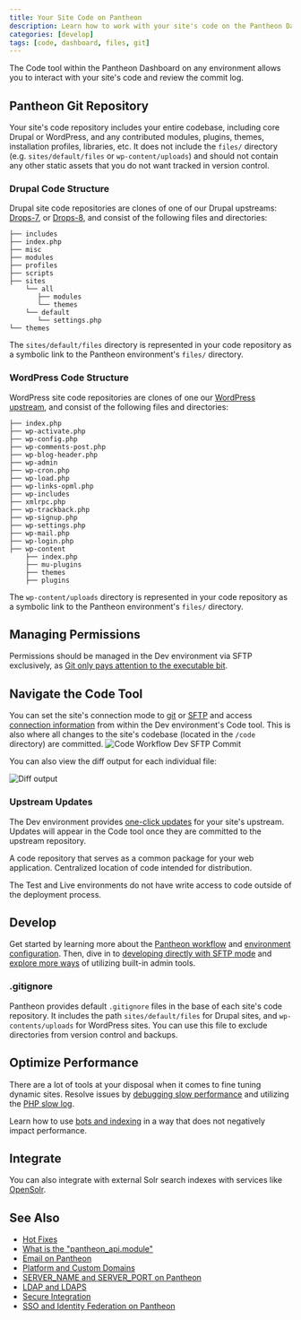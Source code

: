 ```yaml
---
title: Your Site Code on Pantheon
description: Learn how to work with your site's code on the Pantheon Dashboard.
categories: [develop]
tags: [code, dashboard, files, git]
---
```

The Code tool within the Pantheon Dashboard on any environment allows you to interact with your site's code and review the commit log.

## Pantheon Git Repository
Your site's code repository includes your entire codebase, including core Drupal or WordPress, and any contributed modules, plugins, themes, installation profiles, libraries, etc. It does not include the `files/` directory (e.g. `sites/default/files` or `wp-content/uploads`) and should not contain any other static assets that you do not want tracked in version control.

### Drupal Code Structure

Drupal site code repositories are clones of one of our Drupal upstreams: [Drops-7](https://github.com/pantheon-systems/drops-7), or [Drops-8](https://github.com/pantheon-systems/drops-8), and consist of the following files and directories:

    ├── includes
    ├── index.php
    ├── misc
    ├── modules
    ├── profiles
    ├── scripts
    ├── sites
        └── all
           ├── modules
           └── themes
        └── default
           └── settings.php
    └── themes


<Alert title="Note" type="info">

The `sites/default/files` directory is represented in your code repository as a symbolic link to the Pantheon environment's `files/` directory.

</Alert>

### WordPress Code Structure

WordPress site code repositories are clones of one our [WordPress upstream](https://github.com/pantheon-systems/wordpress), and consist of the following files and directories:

```
├── index.php
├── wp-activate.php
├── wp-config.php
├── wp-comments-post.php
├── wp-blog-header.php
├── wp-admin
├── wp-cron.php
├── wp-load.php
├── wp-links-opml.php
├── wp-includes
├── xmlrpc.php
├── wp-trackback.php
├── wp-signup.php
├── wp-settings.php
├── wp-mail.php
├── wp-login.php
├── wp-content
    ├── index.php
    ├── mu-plugins
    ├── themes
    ├── plugins
```

<Alert title="Note" type="info">

The `wp-content/uploads` directory is represented in your code repository as a symbolic link to the Pantheon environment's `files/` directory.

</Alert>

## Managing Permissions
Permissions should be managed in the Dev environment via SFTP exclusively, as [Git only pays attention to the executable bit](https://git-scm.com/docs/user-manual.html).

## Navigate the Code Tool
You can set the site's connection mode to [git](/git) or [SFTP](/sftp) and access [connection information](/sftp#sftp-connection-information) from within the Dev environment's Code tool. This is also where all changes to the site's codebase (located in the `/code` directory) are committed.
![Code Workflow Dev SFTP Commit](../images/dashboard/interface-dev-code-sftp-commit.png)

You can also view the diff output for each individual file:

![Diff output](../images/dashboard/diff-screen.png)

### Upstream Updates
The Dev environment provides [one-click updates](/core-updates) for your site's upstream. Updates will appear in the Code tool once they are committed to the upstream repository.

  <dl>
  <Definition title="Upstream">
  A code repository that serves as a common package for your web application.
  </Definition>
  <Definition title="Repository">
  Centralized location of code intended for distribution.
  </Definition>
  </dl>

<Alert title="Note" type="info">

The Test and Live environments do not have write access to code outside of the deployment process.

</Alert>

## Develop
Get started by learning more about the [Pantheon workflow](/pantheon-workflow) and [environment configuration](/read-environment-config). Then, dive in to [developing directly with SFTP mode](/sftp) and [explore more ways](/cms-admin) of utilizing built-in admin tools.

### .gitignore
Pantheon provides default `.gitignore` files in the base of each site's code repository. It includes the path `sites/default/files` for Drupal sites, and `wp-contents/uploads` for WordPress sites. You can use this file to exclude directories from version control and backups.

## Optimize Performance
There are a lot of tools at your disposal when it comes to fine tuning dynamic sites. Resolve issues by [debugging slow performance](/debug-slow-performance) and utilizing the [PHP slow log](/php-slow-log).

Learn how to use [bots and indexing](/bots-and-indexing) in a way that does not negatively impact performance. 

## Integrate 
You can also integrate with external Solr search indexes with services like [OpenSolr](/opensolr).

## See Also
- [Hot Fixes](/hotfixes)
- [What is the "pantheon_api.module"](/modules#pantheon-module-drupal-7)
- [Email on Pantheon](/email)
- [Platform and Custom Domains](/domains)
- [SERVER_NAME and SERVER_PORT on Pantheon](/server_name-and-server_port)
- [LDAP and LDAPS](/ldap-and-ldaps)
- [Secure Integration](/secure-integration)
- [SSO and Identity Federation on Pantheon](/sso)
